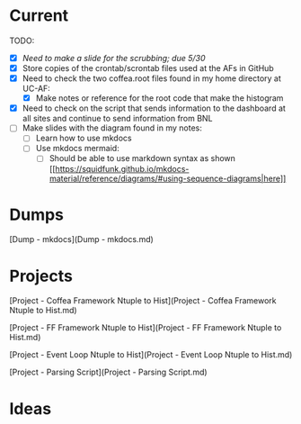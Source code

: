 # Current

TODO:

- [X] *Need to make a slide for the scrubbing; due 5/30*
- [X] Store copies of the crontab/scrontab files used at the AFs in GitHub
- [X] Need to check the two coffea.root files found in my home directory at UC-AF:
  - [X] Make notes or reference for the root code that make the histogram
- [X] Need to check on the script that sends information to the dashboard at all sites and continue to send information from BNL
- [ ] Make slides with the diagram found in my notes:
  - [ ] Learn how to use mkdocs
  - [ ] Use mkdocs mermaid:
    - [ ] Should be able to use markdown syntax as shown [[https://squidfunk.github.io/mkdocs-material/reference/diagrams/#using-sequence-diagrams|here]]

# Dumps
[Dump - mkdocs](Dump - mkdocs.md)

# Projects
[Project - Coffea Framework Ntuple to Hist](Project - Coffea Framework Ntuple to Hist.md)

[Project - FF Framework Ntuple to Hist](Project - FF Framework Ntuple to Hist.md)

[Project - Event Loop Ntuple to Hist](Project - Event Loop Ntuple to Hist.md)

[Project - Parsing Script](Project - Parsing Script.md)

# Ideas


